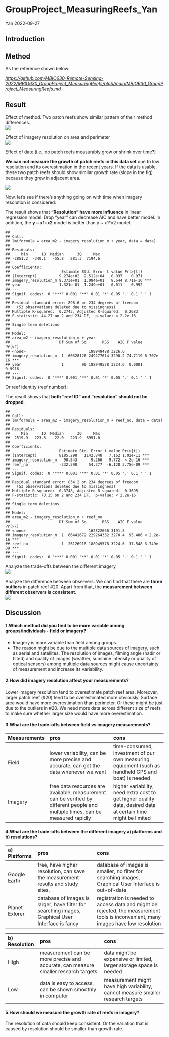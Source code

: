 GroupProject_MeasuringReefs_Yan
================
Yan
2022-09-27

## Introduction

## Method

As the reference shown below:

<em><https://github.com/MBIO630-Remote-Sensing-2022/MBIO630_GroupProject_MeasuringReefs/blob/main/MBIO630_GroupProject_MeasuringReefs.md></em>

## Result

Effect of method. Two patch reefs show similar pattern of their method
differences.
<img src="MBIO630_GroupProject_MeasuringReefs_Yan_files/figure-gfm/data explore-1-1.png" style="display: block; margin: auto;" />

Effect of imagery resolution on area and perimeter
<img src="MBIO630_GroupProject_MeasuringReefs_Yan_files/figure-gfm/data explore-2-1.png" style="display: block; margin: auto;" />

Effect of date (i.e., do patch reefs measurably grow or shrink over
time?)

**We can not measure the growth of patch reefs in this data set** due to
low resolution and its overestimation in the recent years. If the data
is usable, these two patch reefs should show similar growth rate (slope
in the fig) because they grew in adjacent area.

<img src="MBIO630_GroupProject_MeasuringReefs_Yan_files/figure-gfm/data explore-3-1.png" style="display: block; margin: auto;" />

Now, let’s see if there’s anything going on with time when imagery
resolution is considered:

The result shows that **“Resolution” have more influence** in linear
regression model. Drop “year” can decrease AIC and have better model. In
addition, the **y \~ x1+x2** model is better than y \~ x1\*x2 model.

    ## 
    ## Call:
    ## lm(formula = area_m2 ~ imagery_resolution_m + year, data = data)
    ## 
    ## Residuals:
    ##     Min      1Q  Median      3Q     Max 
    ## -2851.2  -340.1   -55.8   281.3  7194.6 
    ## 
    ## Coefficients:
    ##                       Estimate Std. Error t value Pr(>|t|)    
    ## (Intercept)          9.274e+02  2.512e+04   0.037    0.971    
    ## imagery_resolution_m 9.373e+01  1.084e+01   8.644 8.71e-16 ***
    ## year                 1.321e-01  1.249e+01   0.011    0.992    
    ## ---
    ## Signif. codes:  0 '***' 0.001 '**' 0.01 '*' 0.05 '.' 0.1 ' ' 1
    ## 
    ## Residual standard error: 898.6 on 234 degrees of freedom
    ##   (53 observations deleted due to missingness)
    ## Multiple R-squared:  0.2745, Adjusted R-squared:  0.2683 
    ## F-statistic: 44.27 on 2 and 234 DF,  p-value: < 2.2e-16
    ## 
    ## Single term deletions
    ## 
    ## Model:
    ## area_m2 ~ imagery_resolution_m + year
    ##                      Df Sum of Sq       RSS    AIC F value    Pr(>F)    
    ## <none>                            188949488 3226.6                      
    ## imagery_resolution_m  1  60328126 249277614 3290.2 74.7119 8.707e-16 ***
    ## year                  1        90 188949578 3224.6  0.0001    0.9916    
    ## ---
    ## Signif. codes:  0 '***' 0.001 '**' 0.01 '*' 0.05 '.' 0.1 ' ' 1

Or reef identity (reef number):

The result shows that **both “reef ID” and “resolution” should not be
dropped**.

    ## 
    ## Call:
    ## lm(formula = area_m2 ~ imagery_resolution_m + reef_no, data = data)
    ## 
    ## Residuals:
    ##     Min      1Q  Median      3Q     Max 
    ## -2519.9  -223.8   -22.0   223.9  6951.0 
    ## 
    ## Coefficients:
    ##                      Estimate Std. Error t value Pr(>|t|)    
    ## (Intercept)          8185.298   1142.848   7.162 1.02e-11 ***
    ## imagery_resolution_m   90.543      9.266   9.772  < 2e-16 ***
    ## reef_no              -332.590     54.277  -6.128 3.75e-09 ***
    ## ---
    ## Signif. codes:  0 '***' 0.001 '**' 0.01 '*' 0.05 '.' 0.1 ' ' 1
    ## 
    ## Residual standard error: 834.2 on 234 degrees of freedom
    ##   (53 observations deleted due to missingness)
    ## Multiple R-squared:  0.3748, Adjusted R-squared:  0.3695 
    ## F-statistic: 70.15 on 2 and 234 DF,  p-value: < 2.2e-16
    ## 
    ## Single term deletions
    ## 
    ## Model:
    ## area_m2 ~ imagery_resolution_m + reef_no
    ##                      Df Sum of Sq       RSS    AIC F value    Pr(>F)    
    ## <none>                            162822660 3191.3                      
    ## imagery_resolution_m  1  66441672 229264332 3270.4  95.486 < 2.2e-16 ***
    ## reef_no               1  26126918 188949578 3224.6  37.548 3.749e-09 ***
    ## ---
    ## Signif. codes:  0 '***' 0.001 '**' 0.01 '*' 0.05 '.' 0.1 ' ' 1

Analyze the trade-offs between the different imagery
<img src="MBIO630_GroupProject_MeasuringReefs_Yan_files/figure-gfm/data analysis-3-1.png" style="display: block; margin: auto;" />

Analyze the difference between observers. We can find that there are
**three outliers** in patch reef \#20. Apart from that, the
**measurement between different observers is consistent**.
<img src="MBIO630_GroupProject_MeasuringReefs_Yan_files/figure-gfm/data analysis-4-1.png" style="display: block; margin: auto;" />

## Discussion

#### 1.Which method did you find to be more variable among groups/individuals - field or imagery?

-   Imagery is more variable than field among groups.
-   The reason might be due to the multiple data sources of imagery,
    such as aerial and satellites. The resolution of images, filming
    angle (nadir or tilted) and quality of images (weather, sunshine
    intensity or quality of optical sensors) among multiple data sources
    might cause uncertainty of measurement and increase its variability.

#### 2.How did imagery resolution affect your measurements?

Lower imagery resolution tend to overestimate patch reef area. Moreover,
larger patch reef (#20) tend to be overestimated more obviously. Surface
area would have more overestimation than perimeter. Or these might be
just due to the outliers in \#20. We need more data across different
size of reefs to make sure whether larger size would have more
overestimation.

#### 3.What are the trade-offs between field vs imagery measurements?

| Measurements | pros                                                                                                                           | cons                                                                                                          |
|:-------------|:-------------------------------------------------------------------------------------------------------------------------------|:--------------------------------------------------------------------------------------------------------------|
| Field        | lower variability, can be more precise and accurate, can get the data whenever we want                                         | time-consumed, investment of our own measuring equipment (such as handheld GPS and boat) is needed            |
| Imagery      | free data resources are available, measurement can be verified by different people and multiple times, can be measured rapidly | higher variability, need extra cost to get higher quality data, desired data at certain time might be limited |

#### 4.What are the trade-offs between the different imagery a) platforms and b) resolutions?

| a\) Platforms  | pros                                                                                              | cons                                                                                                                                |
|:---------------|:--------------------------------------------------------------------------------------------------|:------------------------------------------------------------------------------------------------------------------------------------|
| Google Earth   | free, have higher resolution, can save the measurement results and study sites,                   | database of images is smaller, no filter for searching images, Graphical User Interface is out-of-date                              |
| Planet Exlorer | database of images is larger, have filter for searching images, Graphical User Interface is fancy | registration is needed to access data and might be rejected, the measurement tools is inconvenient, many images have low resolution |

| b\) Resolution | pros                                                                               | cons                                                                             |
|:---------------|:-----------------------------------------------------------------------------------|:---------------------------------------------------------------------------------|
| High           | measurement can be more precise and accurate, can measure smaller research targets | data might be expensive or limited, larger storage space is needed               |
| Low            | data is easy to access, can be shown smoothly in computer                          | measurement might have high variability, cannot measure smaller research targets |

#### 5.How should we measure the growth rate of reefs in imagery?

The resolution of data should keep consistent. Or the variation that is
caused by resolution should be smaller than growth rate.
